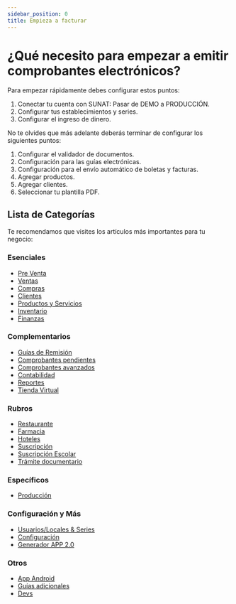 ```yaml
---
sidebar_position: 0
title: Empieza a facturar
---
```


# ¿Qué necesito para empezar a emitir comprobantes electrónicos?

Para empezar rápidamente debes configurar estos puntos:
1. Conectar tu cuenta con SUNAT: Pasar de DEMO a PRODUCCIÓN.
2. Configurar tus establecimientos y series.
3. Configurar el ingreso de dinero.

No te olvides que más adelante deberás terminar de configurar los siguientes puntos:
1. Configurar el validador de documentos.
2. Configuración para las guías electrónicas.
3. Configuración para el envío automático de boletas y facturas.
4. Agregar productos.
5. Agregar clientes.
6. Seleccionar tu plantilla PDF.

## Lista de Categorías

Te recomendamos que visites los artículos más importantes para tu negocio:

### Esenciales
- [Pre Venta](preventa/)  
- [Ventas](ventas/)  
- [Compras](compras/)  
- [Clientes](clientes/)  
- [Productos y Servicios](productos-servicios/)  
- [Inventario](inventario/)  
- [Finanzas](finanzas/)

### Complementarios
- [Guías de Remisión](guias-remision/)  
- [Comprobantes pendientes](comprobantes-pendientes/)  
- [Comprobantes avanzados](comprobantes-avanzados/)  
- [Contabilidad](contabilidad/)  
- [Reportes](reportes/)  
- [Tienda Virtual](tienda-virtual/)

### Rubros
- [Restaurante](restaurante/)  
- [Farmacia](farmacia/)  
- [Hoteles](hoteles/)  
- [Suscripción](servicio-suscripcion/)  
- [Suscripción Escolar](suscripcion-escolar/)  
- [Trámite documentario](tramite-documentario/)

### Específicos
- [Producción](produccion/)

### Configuración y Más
- [Usuarios/Locales & Series](usuarios-locales-series/)  
- [Configuración](configuraciones-globales/)  
- [Generador APP 2.0](generador-app-2/)

### Otros
- [App Android](app-para-facturacion/)  
- [Guías adicionales](guias-adicionales/)  
- [Devs](devs/)
